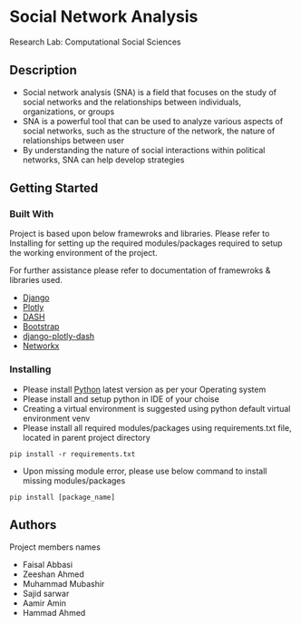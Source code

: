 # Social Network Analysis

Research Lab:
Computational Social Sciences


## Description

* Social network analysis (SNA) is a field that focuses on the study of social networks and the relationships between individuals, organizations, or groups
* SNA is a powerful tool that can be used to analyze various aspects of social networks, such as the structure of the network, the nature of relationships between user
* By understanding the nature of social interactions within political networks, SNA can help develop strategies 

## Getting Started

### Built With

Project is based upon below framewroks and libraries. Please refer to Installing for setting up the required modules/packages required to setup the working environment of the project.

For further assistance please refer to documentation of framewroks & libraries used.

* [Django](https://www.djangoproject.com/)
* [Plotly](https://plotly.com/python/)
* [DASH](https://dash.plotly.com/layout)
* [Bootstrap](https://getbootstrap.com/)
* [django-plotly-dash](https://django-plotly-dash.readthedocs.io/en/latest/)
* [Networkx](https://networkx.org/)


### Installing

* Please install [Python](https://www.python.org/) latest version as per your Operating system
* Please install and setup python in IDE of your choise
* Creating a virtual environment is suggested using python default virtual environment venv
* Please install all required modules/packages using requirements.txt file, located in parent project directory

```
pip install -r requirements.txt
```

* Upon missing module error, please use below command to install missing modules/packages
```
pip install [package_name]
```

## Authors

Project members names

* Faisal Abbasi
* Zeeshan Ahmed
* Muhammad Mubashir
* Sajid sarwar
* Aamir Amin
* Hammad Ahmed

